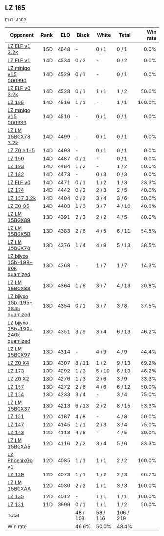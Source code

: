 ## LZ 165 ##

ELO: 4302

Opponent | Rank | ELO | Black | White | Total | Win rate
---------|-----:|----:|-------|-------|-------|-------:
[LZ ELF v1 3.2k](LZ%20ELF%20v1%203.2k.md) | 15D | 4648 | - | 0 / 1 | 0 / 1 | 0.0%
[LZ ELF v1](LZ%20ELF%20v1.md) | 14D | 4534 | 0 / 2 | - | 0 / 2 | 0.0%
[LZ minigo v15 000990](LZ%20minigo%20v15%20000990.md) | 14D | 4529 | 0 / 1 | - | 0 / 1 | 0.0%
[LZ ELF v0 3.2k](LZ%20ELF%20v0%203.2k.md) | 14D | 4528 | 0 / 1 | 1 / 1 | 1 / 2 | 50.0%
[LZ 195](LZ%20195.md) | 14D | 4516 | 1 / 1 | - | 1 / 1 | 100.0%
[LZ minigo v15 000939](LZ%20minigo%20v15%20000939.md) | 14D | 4510 | - | 0 / 1 | 0 / 1 | 0.0%
[LZ LM 15BGX78 3.2k](LZ%20LM%2015BGX78%203.2k.md) | 14D | 4499 | - | 0 / 1 | 0 / 1 | 0.0%
[LZ ZQ elf-5](LZ%20ZQ%20elf-5.md) | 14D | 4493 | - | 0 / 1 | 0 / 1 | 0.0%
[LZ 190](LZ%20190.md) | 14D | 4487 | 0 / 1 | - | 0 / 1 | 0.0%
[LZ 193](LZ%20193.md) | 14D | 4484 | 1 / 2 | - | 1 / 2 | 50.0%
[LZ 182](LZ%20182.md) | 14D | 4473 | - | 0 / 3 | 0 / 3 | 0.0%
[LZ ELF v0](LZ%20ELF%20v0.md) | 14D | 4471 | 0 / 1 | 1 / 2 | 1 / 3 | 33.3%
[LZ 174](LZ%20174.md) | 14D | 4442 | 0 / 2 | 2 / 3 | 2 / 5 | 40.0%
[LZ 157 3.2k](LZ%20157%203.2k.md) | 14D | 4404 | 0 / 2 | 3 / 4 | 3 / 6 | 50.0%
[LZ ZQ G5](LZ%20ZQ%20G5.md) | 14D | 4403 | 1 / 3 | 3 / 7 | 4 / 10 | 40.0%
[LZ LM 15BGX89](LZ%20LM%2015BGX89.md) | 13D | 4391 | 2 / 3 | 2 / 2 | 4 / 5 | 80.0%
[LZ LM 15BGX5B](LZ%20LM%2015BGX5B.md) | 13D | 4383 | 2 / 6 | 4 / 5 | 6 / 11 | 54.5%
[LZ LM 15BGX78](LZ%20LM%2015BGX78.md) | 13D | 4376 | 1 / 4 | 4 / 9 | 5 / 13 | 38.5%
[LZ bjiyxo 15b-199-96k quantized](LZ%20bjiyxo%2015b-199-96k%20quantized.md) | 13D | 4368 | - | 1 / 7 | 1 / 7 | 14.3%
[LZ LM 15BGX88](LZ%20LM%2015BGX88.md) | 13D | 4364 | 1 / 6 | 3 / 7 | 4 / 13 | 30.8%
[LZ bjiyxo 15b-195-184k quantized](LZ%20bjiyxo%2015b-195-184k%20quantized.md) | 13D | 4354 | 0 / 1 | 3 / 7 | 3 / 8 | 37.5%
[LZ bjiyxo 15b-199-240k quantized](LZ%20bjiyxo%2015b-199-240k%20quantized.md) | 13D | 4351 | 3 / 9 | 3 / 4 | 6 / 13 | 46.2%
[LZ LM 15BGX97](LZ%20LM%2015BGX97.md) | 13D | 4314 | - | 4 / 9 | 4 / 9 | 44.4%
[LZ ZQ X4](LZ%20ZQ%20X4.md) | 13D | 4307 | 8 / 11 | 1 / 2 | 9 / 13 | 69.2%
[LZ 173](LZ%20173.md) | 13D | 4292 | 1 / 3 | 5 / 10 | 6 / 13 | 46.2%
[LZ ZQ X2](LZ%20ZQ%20X2.md) | 13D | 4276 | 1 / 3 | 2 / 6 | 3 / 9 | 33.3%
[LZ 157](LZ%20157.md) | 13D | 4272 | 2 / 6 | 4 / 6 | 6 / 12 | 50.0%
[LZ 154](LZ%20154.md) | 13D | 4233 | 3 / 4 | - | 3 / 4 | 75.0%
[LZ LM 15BGX37](LZ%20LM%2015BGX37.md) | 13D | 4213 | 6 / 13 | 2 / 2 | 8 / 15 | 53.3%
[LZ 151](LZ%20151.md) | 12D | 4187 | 4 / 8 | - | 4 / 8 | 50.0%
[LZ 147](LZ%20147.md) | 12D | 4145 | 1 / 1 | 2 / 3 | 3 / 4 | 75.0%
[LZ 143](LZ%20143.md) | 12D | 4118 | 4 / 5 | - | 4 / 5 | 80.0%
[LZ LM 15BGXA5](LZ%20LM%2015BGXA5.md) | 12D | 4116 | 2 / 2 | 3 / 4 | 5 / 6 | 83.3%
[LZ PhoenixGo v1](LZ%20PhoenixGo%20v1.md) | 12D | 4085 | 1 / 1 | 1 / 1 | 2 / 2 | 100.0%
[LZ 139](LZ%20139.md) | 12D | 4073 | 1 / 1 | 1 / 2 | 2 / 3 | 66.7%
[LZ LM 15BGXAA](LZ%20LM%2015BGXAA.md) | 12D | 4030 | 2 / 2 | 1 / 1 | 3 / 3 | 100.0%
[LZ 135](LZ%20135.md) | 12D | 4012 | - | 1 / 1 | 1 / 1 | 100.0%
[LZ 131](LZ%20131.md) | 11D | 3999 | 0 / 1 | 1 / 1 | 1 / 2 | 50.0%
Total | | | 48 / 103 | 58 / 116 | 106 / 219 | 
Win rate| | | 46.6% | 50.0% | 48.4% | 
